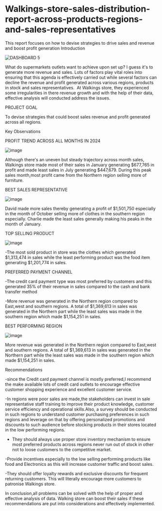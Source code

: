 # Walkings-store-sales-distribution-report-across-products-regions-and-sales-representatives
This report focuses on how to devise strategies to drive sales and revenue and boost profit generation
Introduction

![DASHBOARD 5](https://github.com/user-attachments/assets/68419db1-bfec-44f6-8390-1879ecd5bffa)

What do supermarkets outlets want to achieve upon set up?
I guess it's to generate more revenue and sales. Lots of factors play vital roles into ensuring that this agenda is effectively carried out while several factors can decline the revenue and profit generated across various regions, products in stock and sales representatives. 
At Walkings store, they experienced some irregularities in there revenue growth and with the help of their data, effective analysis will conducted address the issues.

PROJECT GOAL

To devise strategies that could boost sales revenue and profit generated across all regions.

Key Observations

PROFIT TREND ACROSS ALL MONTHS IN 2024

![image](https://github.com/user-attachments/assets/fcebe3ef-3dd4-4911-84ae-ef4db682e8a9)

Although there's an uneven but steady trajectory across month sales, Walkings store made most of their sales in January generating $677,765 in profit and made least sales in July generating $447,679. During this peak sales month,most profit came from the Northern region selling more of furniture.

BEST SALES REPRESENTATIVE

![image](https://github.com/user-attachments/assets/a553f329-27f3-4a6b-a075-0e651d5e6518)


David made more sales thereby generating a profit of $1,501,750 especially in the month of October selling more of clothes in the southern region especially. Charlie made the least sales generally making his peaks in the month of January.

TOP SELLING PRODUCT

![image](https://github.com/user-attachments/assets/27ecfca8-7f17-4a1b-a040-821d6902e506)

-The most sold product in store was the clothes which generated $1,313,474 in sales while the least performing product was the food item generating $1,201,774 in sales.

PREFERRED PAYMENT CHANNEL

-The credit card payment type was most preferred by customers and this generated 35% of their revenue in sales compared to the cash and bank transfer method

-More revenue was generated in the Northern region compared to East,west and southern regions. A total of $1,369,613 in sales was generated in the Northern part while the least sales was made in the southern region which made $1,154,251 in sales.

BEST PERFORMING REGION

![image](https://github.com/user-attachments/assets/9c19f89c-8352-4e0f-9c9a-f18b2791fcf5)

More revenue was generated in the Northern region compared to East,west and southern regions. A total of $1,369,613 in sales was generated in the Northern part while the least sales was made in the southern region which made $1,154,251 in sales.

Recommendations

-since the Credit card payment channel is mostly preferred,I recommend the make available lots of credit card outlets to encourage effective customer shopping experience and excellent customer service.


-In regions were poor sales are made,the stakeholders can invest in sale representative staff training to improve their product knowledge, customer service efficiency and operational skills.Also, a survey should be conducted in such regions to understand customer purchasing preferences in such regions and leverage on that by offering personalized promotions and discounts to such audience before stocking products in their stores located in the low performing regions.

- They should always use proper store inventory mechanism to ensure most preferred products across regions never run out of stock in other not to loose customers to the competitive market.

-Provide incentives especially to the low selling performing products like food and Electronics as this will increase customer traffic and boost sales.

-They should offer loyalty rewards and exclusive discounts for frequent returning customers. This will literally encourage more customers to patronise Walkings store.

In conclusion,all problems can be solved with the help of proper and effective analysis of data. Walking store can boost their sales if these recommendations are put into considerations and effectively implemented.
